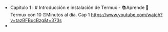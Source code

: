 - Capítulo 1 : # Introducción e instalación de Termux - 📚Aprende 📱 Termux con 10 ⏰Minutos al dia. Cap 1 https://www.youtube.com/watch?v=tazBFBucBzg&t=373s
- 